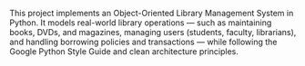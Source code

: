 This project implements an Object-Oriented Library Management System in Python.
It models real-world library operations — such as maintaining books, DVDs, and magazines, managing users (students, faculty, librarians), and handling borrowing policies and transactions — while following the Google Python Style Guide and clean architecture principles.